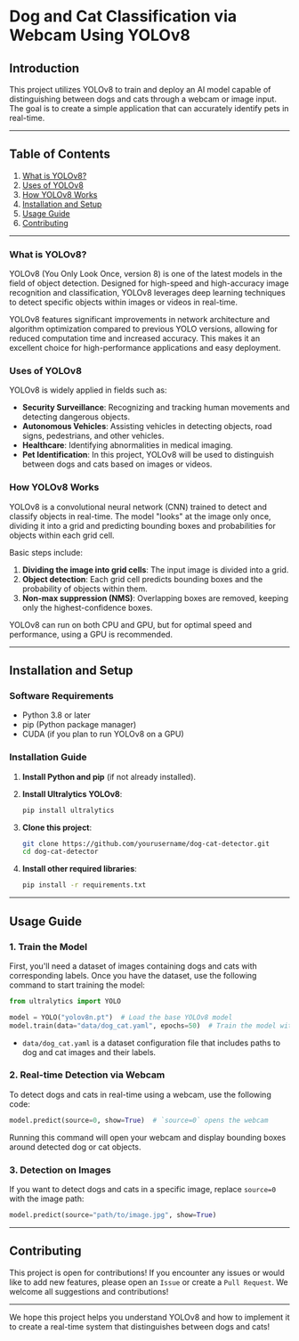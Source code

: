 # Dog and Cat Classification via Webcam Using YOLOv8

## Introduction

This project utilizes YOLOv8 to train and deploy an AI model capable of distinguishing between dogs and cats through a webcam or image input. The goal is to create a simple application that can accurately identify pets in real-time.

---

## Table of Contents

1. [What is YOLOv8?](#what-is-yolov8)
2. [Uses of YOLOv8](#uses-of-yolov8)
3. [How YOLOv8 Works](#how-yolov8-works)
4. [Installation and Setup](#installation-and-setup)
5. [Usage Guide](#usage-guide)
6. [Contributing](#contributing)

---

### What is YOLOv8?

YOLOv8 (You Only Look Once, version 8) is one of the latest models in the field of object detection. Designed for high-speed and high-accuracy image recognition and classification, YOLOv8 leverages deep learning techniques to detect specific objects within images or videos in real-time.

YOLOv8 features significant improvements in network architecture and algorithm optimization compared to previous YOLO versions, allowing for reduced computation time and increased accuracy. This makes it an excellent choice for high-performance applications and easy deployment.

### Uses of YOLOv8

YOLOv8 is widely applied in fields such as:

- **Security Surveillance**: Recognizing and tracking human movements and detecting dangerous objects.
- **Autonomous Vehicles**: Assisting vehicles in detecting objects, road signs, pedestrians, and other vehicles.
- **Healthcare**: Identifying abnormalities in medical imaging.
- **Pet Identification**: In this project, YOLOv8 will be used to distinguish between dogs and cats based on images or videos.

### How YOLOv8 Works

YOLOv8 is a convolutional neural network (CNN) trained to detect and classify objects in real-time. The model "looks" at the image only once, dividing it into a grid and predicting bounding boxes and probabilities for objects within each grid cell.

Basic steps include:

1. **Dividing the image into grid cells**: The input image is divided into a grid.
2. **Object detection**: Each grid cell predicts bounding boxes and the probability of objects within them.
3. **Non-max suppression (NMS)**: Overlapping boxes are removed, keeping only the highest-confidence boxes.

YOLOv8 can run on both CPU and GPU, but for optimal speed and performance, using a GPU is recommended.

---

## Installation and Setup

### Software Requirements

- Python 3.8 or later
- pip (Python package manager)
- CUDA (if you plan to run YOLOv8 on a GPU)

### Installation Guide

1. **Install Python and pip** (if not already installed).
2. **Install Ultralytics YOLOv8**:
   ```bash
   pip install ultralytics
   ```

3. **Clone this project**:
   ```bash
   git clone https://github.com/yourusername/dog-cat-detector.git
   cd dog-cat-detector
   ```

4. **Install other required libraries**:
   ```bash
   pip install -r requirements.txt
   ```

---

## Usage Guide

### 1. Train the Model
   First, you'll need a dataset of images containing dogs and cats with corresponding labels. Once you have the dataset, use the following command to start training the model:

   ```python
   from ultralytics import YOLO

   model = YOLO("yolov8n.pt")  # Load the base YOLOv8 model
   model.train(data="data/dog_cat.yaml", epochs=50)  # Train the model with custom dataset
   ```

   - `data/dog_cat.yaml` is a dataset configuration file that includes paths to dog and cat images and their labels.

### 2. Real-time Detection via Webcam
   To detect dogs and cats in real-time using a webcam, use the following code:

   ```python
   model.predict(source=0, show=True)  # `source=0` opens the webcam
   ```

   Running this command will open your webcam and display bounding boxes around detected dog or cat objects.

### 3. Detection on Images
   If you want to detect dogs and cats in a specific image, replace `source=0` with the image path:

   ```python
   model.predict(source="path/to/image.jpg", show=True)
   ```

---

## Contributing

This project is open for contributions! If you encounter any issues or would like to add new features, please open an `Issue` or create a `Pull Request`. We welcome all suggestions and contributions!

---

We hope this project helps you understand YOLOv8 and how to implement it to create a real-time system that distinguishes between dogs and cats!